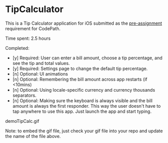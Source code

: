 # TipCalculator

This is a Tip Calculator application for iOS submitted as the [pre-assignment](https://gist.github.com/timothy1ee/7747214) requirement for CodePath.

Time spent: 2.5 hours

Completed:

* [y] Required: User can enter a bill amount, choose a tip percentage, and see the tip and total values.
* [y] Required: Settings page to change the default tip percentage.
* [n] Optional: UI animations
* [n] Optional: Remembering the bill amount across app restarts (if <10mins)
* [n] Optional: Using locale-specific currency and currency thousands separators.
* [n] Optional: Making sure the keyboard is always visible and the bill amount is always the first responder. This way the user doesn't have to tap anywhere to use this app. Just launch the app and start typing.

demoTipCalc.gif

Note: to embed the gif file, just check your gif file into your repo and update the name of the file above.
